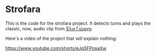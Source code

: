 # Strofara

This is the code for the strofara project. It detects turns and plays the classic, now,
audio clip from [Έλα Γιώργη](https://www.youtube.com/watch?v=jAMdqfTuIIU).

Here's a video of the project that will explain nothing:

https://www.youtube.com/shorts/eJq5FPpsaXw
